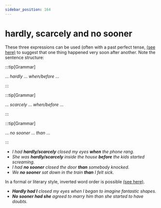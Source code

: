 ```yaml
---
sidebar_position: 164
---
```


# hardly, scarcely and no sooner

These three expressions can be used (often with a past perfect tense, [(see here)](./../../grammar/past-and-perfect-tenses/past-perfect-basic-information) to suggest that one thing happened very soon after another. Note the sentence structure:

:::tip[Grammar]

… *hardly* … *when/before* …

:::

:::tip[Grammar]

… *scarcely* … *when/before* …

:::

:::tip[Grammar]

… *no sooner* … *than* …

:::

- *I had **hardly/scarcely** closed my eyes **when** the phone rang.*
- *She was **hardly/scarcely** inside the house **before** the kids started screaming.*
- *I had **no sooner** closed the door **than** somebody knocked.*
- *We **no sooner** sat down in the train **than** I felt sick.*

In a formal or literary style, inverted word order is possible [(see here)](./../../grammar/information-structure/inversion-auxiliary-verb-before-subject#after-negative-and-restrictive-expressions-at-no-time-was-he-).

- ***Hardly had I** closed my eyes when I began to imagine fantastic shapes.*
- ***No sooner had she** agreed to marry him than she started to have doubts.*
